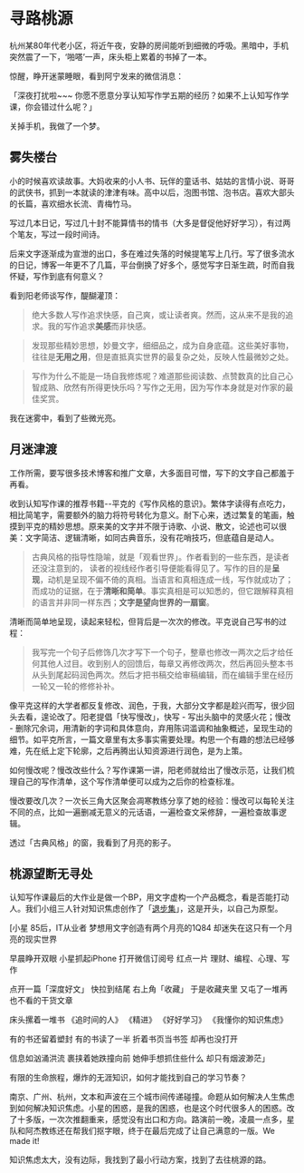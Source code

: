 # 寻路桃源

杭州某80年代老小区，将近午夜，安静的房间能听到细微的呼吸。黑暗中，手机突然震了一下，‘啪嗒’一声，床头柜上累着的书掉了一本。

惊醒，睁开迷蒙睡眼，看到阿宁发来的微信消息：

「深夜打扰啦~~~ 你愿不愿意分享认知写作学五期的经历？如果不上认知写作学课，你会错过什么呢？」

关掉手机，我做了一个梦。


## 雾失楼台

小的时候喜欢读故事。大妈收来的小人书、玩伴的童话书、姑姑的言情小说、哥哥的武侠书，抓到一本就读的津津有味。高中以后，泡图书馆、泡书店。喜欢大部头的长篇，喜欢细水长流、青梅竹马。

写过几本日记，写过几十封不能算情书的情书（大多是督促他好好学习），有过两个笔友，写过一段时间诗。

后来文字逐渐成为宣泄的出口，多在难过失落的时候提笔写上几行。写了很多流水的日记，博客一年更不了几篇，平台倒换了好多个，感觉写字日渐生疏，时而自我怀疑，写作到底有何意义？

看到阳老师谈写作，醍醐灌顶：

> 绝大多数人写作追求快感，自己爽，或让读者爽。然而，这从来不是我的追求。我的写作追求**美感**而非快感。

> 发现那些精妙思想，妙曼文字，细细品之，成为自身底蕴。这些美好事物，往往是**无用之用**，但是直抵真实世界的最复杂之处，反映人性最微妙之处。

> 写作为什么不能是一场自我修炼呢？难道那些阅读数、点赞数真的比自己心智成熟、欣然有所得更快乐吗？写作之无用，因为写作本身就是对作家的最佳奖赏。

我在迷雾中，看到了些微光亮。



## 月迷津渡

工作所需，要写很多技术博客和推广文章，大多面目可憎，写下的文字自己都羞于再看。

收到认知写作课的推荐书籍--平克的《写作风格的意识》。繁体字读得有点吃力，相比简笔字，需要额外的脑力将符号转化为意义。耐下心来，透过繁复的笔画，触摸到平克的精妙思想。原来美的文字并不限于诗歌、小说、散文，论述也可以很美：文字简洁、逻辑清晰，如同古典音乐，没有花哨技巧，但底蕴自是动人。

> 古典风格的指导性隐喻，就是「观看世界」。作者看到的一些东西，是读者还没注意到的， 读者的视线经作者引导便能看得见了。写作的目的是**呈现**，动机是呈现不偏不倚的真相。当语言和真相连成一线，写作就成功了；而成功的证据，在于**清晰和简单**。事实真相是可以知悉的，但它跟解释真相的语言并非同一样东西；**文字是望向世界的一扇窗**。

清晰而简单地呈现，读起来轻松，但背后是一次次的修改。平克说自己写书的过程：

> 我写完一个句子后修饰几次才写下一个句子，整章也修改一两次之后才给任何其他人过目。收到别人的回馈后，每章又再修改两次，然后再回头整本书从头到尾起码润色两次。然后才把书稿交给审稿编辑，而在编辑手里在经历一轮又一轮的修修补补。

像平克这样的大学者都反复修改、润色，于我，大部分文字都是趁兴而写，很少回头去看，遑论改了。阳老提倡「快写慢改」，快写 - 写出头脑中的灵感火花；慢改 - 删除冗余词，用清新的字词和具体意向，弃用陈词滥调和抽象概述，呈现生动的细节。如平克所言，一篇文章里有太多事实需要处理。构思一个有趣的想法已经够难，先在纸上定下轮廓，之后再腾出认知资源进行润色，是为上策。

如何慢改呢？慢改改些什么？写作课第一讲，阳老师就给出了慢改示范，让我们梳理自己的写作清单，这个写作清单便可以成为之后你的检查标准。

慢改要改几次？一次长三角大区聚会凋寒教练分享了她的经验：慢改可以每轮关注不同的点，比如一遍删减无意义的元话语，一遍检查文采修辞，一遍检查故事逻辑。

透过「古典风格」的窗，我看到了月亮的影子。


## 桃源望断无寻处

认知写作课最后的大作业是做一个BP，用文字虚构一个产品概念，看是否能打动人。我们小组三人针对知识焦虑创作了「[退步集](https://v.qq.com/x/page/p0528vdvqrn.html)」，这是开头，以自己为原型。

[小星
85后，IT从业者
梦想用文字创造有两个月亮的1Q84
却迷失在这只有一个月亮的现实世界

早晨睁开双眼
小星抓起iPhone
打开微信订阅号 
红点一片
理财、编程、心理、写作

点开一篇「深度好文」
快拉到结尾
右上角「收藏」
于是收藏夹里
又屯了一堆再也不看的干货文章

床头摞着一堆书
《追时间的人》
《精进》
《好好学习》
《我懂你的知识焦虑》

有的书还留着塑封
有的书读了一半
折着书页当书签
却再也没打开

信息如汹涌洪流
裹挟着她跌撞向前
她伸手想抓住些什么
却只有烟波渺茫」

有限的生命旅程，爆炸的无涯知识，如何才能找到自己的学习节奏？

南京、广州、杭州，文本和声波在三个城市间传递碰撞。命题从如何解决人生焦虑到如何解决知识焦虑。小星的困惑，是我的困惑，也是这个时代很多人的困惑。改了十多版，一次次推翻重来，感觉没有出口和方向。路演前一晚，凌晨一点多，星队和阿杰教练还在帮我们抠字眼，终于在最后完成了让自己满意的一版。We made it! 

知识焦虑太大，没有边际，我找到了最小行动方案，找到了去往桃源的路。







##